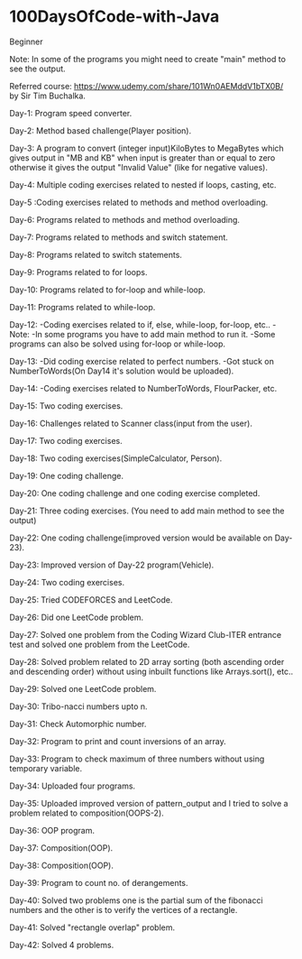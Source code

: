 # 100DaysOfCode-with-Java
Beginner

Note: In some of the programs you might need to create "main" method to see the output.

Referred course: https://www.udemy.com/share/101Wn0AEMddV1bTX0B/ by Sir Tim Buchalka.

Day-1:
Program speed converter.

Day-2: 
Method based challenge(Player position).

Day-3:
A program to convert (integer input)KiloBytes to MegaBytes which gives output in "MB and KB" when input is greater than or equal to zero otherwise it gives the output "Invalid Value" (like for negative values).

Day-4: Multiple coding exercises related to nested if loops, casting, etc.

Day-5 :Coding exercises related to methods and method overloading.

Day-6: Programs related to methods and method overloading.

Day-7: Programs related to methods and switch statement.

Day-8: Programs related to switch statements.

Day-9: Programs related to for loops.

Day-10: Programs related to for-loop and while-loop.

Day-11: Programs related to while-loop.

Day-12: -Coding exercises related to if, else, while-loop, for-loop, etc.. 
        -Note: -In some programs you have to add main method to run it.
               -Some programs can also be solved using for-loop or while-loop.

Day-13: -Did coding exercise related to perfect numbers.
        -Got stuck on NumberToWords(On Day14 it's solution would be uploaded).
        
Day-14: -Coding exercises related to NumberToWords, FlourPacker, etc.

Day-15: Two coding exercises.

Day-16: Challenges related to Scanner class(input from the user).

Day-17: Two coding exercises.

Day-18: Two coding exercises(SimpleCalculator, Person).

Day-19: One coding challenge.

Day-20: One coding challenge and one coding exercise completed.

Day-21: Three coding exercises. (You need to add main method to see the output)

Day-22: One coding challenge(improved version would be available on Day-23).

Day-23: Improved version of Day-22 program(Vehicle).

Day-24: Two coding exercises.

Day-25: Tried CODEFORCES and LeetCode.

Day-26: Did one LeetCode problem.

Day-27: Solved one problem from the Coding Wizard Club-ITER entrance test and solved one problem from the LeetCode.

Day-28: Solved problem related to 2D array sorting (both ascending order and descending order) without using inbuilt functions like Arrays.sort(), etc..

Day-29: Solved one LeetCode problem.

Day-30: Tribo-nacci numbers upto n.

Day-31: Check Automorphic number.

Day-32: Program to print and count inversions of an array.

Day-33: Program to check maximum of three numbers without using temporary variable.

Day-34: Uploaded four programs.

Day-35: Uploaded improved version of pattern_output and I tried to solve a problem related to composition(OOPS-2).

Day-36: OOP program.

Day-37: Composition(OOP).

Day-38: Composition(OOP).

Day-39: Program to count no. of derangements.

Day-40: Solved two problems one is the partial sum of the fibonacci numbers and the other is to verify the vertices of a rectangle.

Day-41: Solved "rectangle overlap" problem.

Day-42: Solved 4 problems.


    
